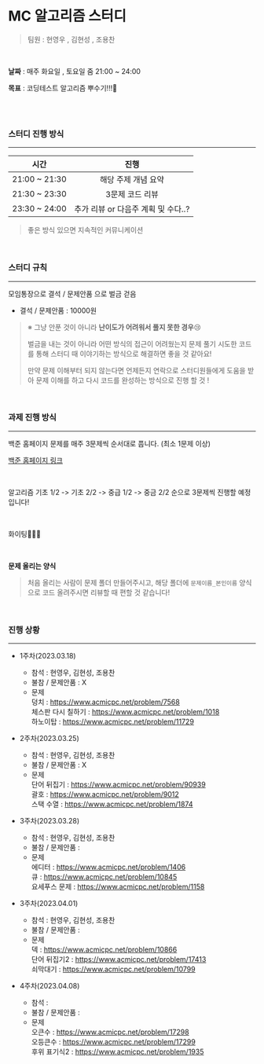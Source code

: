 # MC 알고리즘 스터디

> 팀원 : 현영우 , 김현성 , 조용찬

<br>

**날짜** : 매주 화요일 , 토요일 줌 21:00 ~ 24:00

**목표** : 코딩테스트 알고리즘 뿌수기!!!🙋

<br>

<br>

### 스터디 진행 방식

---

|     시간      |                진행                 |
| :-----------: | :---------------------------------: |
| 21:00 ~ 21:30 |         해당 주제 개념 요약         |
| 21:30 ~ 23:30 |           3문제 코드 리뷰           |
| 23:30 ~ 24:00 | 추가 리뷰 or 다음주 계획 및 수다..? |

> 좋은 방식 있으면 지속적인 커뮤니케이션

<br>

### 스터디 규칙

---

모임통장으로 결석 / 문제안품 으로 벌금 걷음

- 결석 / 문제안품 : 10000원

> ※ 그냥 안푼 것이 아니라 **난이도가 어려워서 풀지 못한 경우**:cry:
>
> 벌금을 내는 것이 아니라 어떤 방식의 접근이 어려웠는지 문제 풀기 시도한 코드를 통해 스터디 때 이야기하는 방식으로 해결하면 좋을 것 같아요! 
>
> 만약 문제 이해부터 되지 않는다면 언제든지 연락으로 스터디원들에게 도움을 받아 문제 이해를 하고 다시 코드를 완성하는 방식으로 진행 할 것 !

<br>

### 과제 진행 방식

---

백준 홈페이지 문제를 매주 3문제씩 순서대로 풉니다. (최소 1문제 이상)

[백준 홈페이지 링크](<https://www.acmicpc.net/>)

<br>

알고리즘 기초 1/2 -> 기초 2/2 -> 중급 1/2 -> 중금 2/2 순으로 3문제씩 진행할 예정입니다!


<br>

화이팅👏👏👏

<br>

**문제 올리는 양식**

> 처음 올리는 사람이 문제 폴더 만들어주시고, 해당 폴더에 `문제이름_본인이름` 양식으로 코드 올려주시면 리뷰할 때 편할 것 같습니다!

<br>

### 진행 상황

---

- 1주차(2023.03.18)

  - 참석 : 현영우, 김현성, 조용찬
  - 불참 / 문제안품 : X
  - 문제 <br> 덩치 : https://www.acmicpc.net/problem/7568 <br> 체스판 다시 칠하기 : https://www.acmicpc.net/problem/1018 <br> 하노이탑 : https://www.acmicpc.net/problem/11729

- 2주차(2023.03.25)

  - 참석 : 현영우, 김현성, 조용찬
  - 불참 / 문제안품 : X
  - 문제 <br> 단어 뒤집기 : https://www.acmicpc.net/problem/90939 <br> 괄호 : https://www.acmicpc.net/problem/9012 <br> 스택 수열 : https://www.acmicpc.net/problem/1874
  
- 3주차(2023.03.28)

  - 참석 : 현영우, 김현성, 조용찬
  - 불참 / 문제안품 : 
  - 문제 <br> 에디터 : https://www.acmicpc.net/problem/1406 <br> 큐 : https://www.acmicpc.net/problem/10845 <br> 요세푸스 문제 : https://www.acmicpc.net/problem/1158
  
- 3주차(2023.04.01)

  - 참석 : 현영우, 김현성, 조용찬
  - 불참 / 문제안품 :
  - 문제 <br> 덱 : https://www.acmicpc.net/problem/10866 <br> 단어 뒤집기2 : https://www.acmicpc.net/problem/17413 <br> 쇠막대기 : https://www.acmicpc.net/problem/10799
 
 
- 4주차(2023.04.08)

  - 참석 : 
  - 불참 / 문제안품 :
  - 문제 <br> 오큰수 : https://www.acmicpc.net/problem/17298 <br> 오등큰수 : https://www.acmicpc.net/problem/17299 <br> 후위 표기식2 : https://www.acmicpc.net/problem/1935

  <br>

